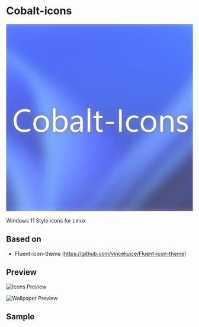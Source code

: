 # Cobalt-icons

![logo](logo.png)

Windows 11 Style icons for Linux

## Based on

* Fluent-icon-theme (https://github.com/vinceliuice/Fluent-icon-theme)

## Preview

![Icons Preview](preview/preview-icons.png)

![Wallpaper Preview](preview/preview-wallpapers.png)

## Sample
